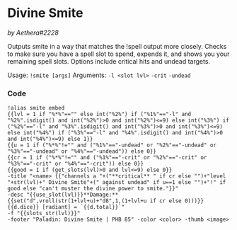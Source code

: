# Divine Smite
*by Aethera#2228*

Outputs smite in a way that matches the !spell output more closely. Checks to make sure you have a spell slot to spend, expends it, and shows you your remaining spell slots. Options include critical hits and undead targets.

Usage:        `!smite [args]`
Arguments: `-l <slot lvl>`
                  `-crit`
                  `-undead`

### Code
```  
!alias smite embed
{{lvl = 1 if "%*%"=="" else int("%2%") if ("%1%"=="-l" and "%2%".isdigit() and int("%2%")>0 and int("%2%")<=9) else int("%3%") if ("%2%"=="-l" and "%3%".isdigit() and int("%3%")>0 and int("%3%")<=9) else int("%4%") if ("%3%"=="-l" and "%4%".isdigit() and int("%4%")>0 and int("%4%")<=9) else 1}}
{{u = 1 if ("%*%"!="" and ("%1%"=="-undead" or "%2%"=="-undead" or "%3%"=="-undead" or "%4%"=="-undead")) else 0}}
{{cr = 1 if ("%*%"!="" and ("%1%"=="-crit" or "%2%"=="-crit" or "%3%"=="-crit" or "%4%"=="-crit")) else 0}}
{{good = 1 if (get_slots(lvl)>0 and lvl<=9) else 0}}
-title "<name> {{"channels a "+("**critical** " if cr else "")+"level "+str(lvl)+" Divine Smite"+(" against undead" if u==1 else "")+"!" if good else "can't muster the divine power to smite."}}"
-desc "{{use_slot(lvl)}}**Damage:** {{set("d",vroll(str(1+lvl+u)+"d8",1,(1+lvl+u if cr else 0)))}} {{d.dice}} [radiant] = `{{d.total}}`"
-f "{{slots_str(lvl)}}"
-footer "Paladin: Divine Smite | PHB 85" -color <color> -thumb <image>
```
